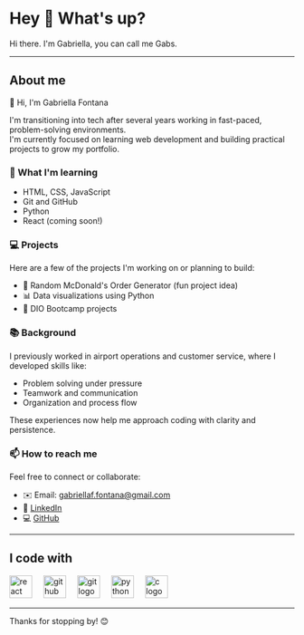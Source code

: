 <h1 align="left">Hey 👋 What's up?</h1>

<p align="left">Hi there. I'm Gabriella, you can call me Gabs.</p>

---

<h2 align="left">About me</h2>

👋 Hi, I'm Gabriella Fontana

I'm transitioning into tech after several years working in fast-paced, problem-solving environments.  
I'm currently focused on learning web development and building practical projects to grow my portfolio.

### 🌱 What I'm learning
- HTML, CSS, JavaScript  
- Git and GitHub  
- Python  
- React (coming soon!)

### 💻 Projects
Here are a few of the projects I'm working on or planning to build:
- 🚀 Random McDonald's Order Generator (fun project idea)
- 📊 Data visualizations using Python
- 📝 DIO Bootcamp projects

### 📚 Background
I previously worked in airport operations and customer service, where I developed skills like:
- Problem solving under pressure  
- Teamwork and communication  
- Organization and process flow  

These experiences now help me approach coding with clarity and persistence.

### 📫 How to reach me
Feel free to connect or collaborate:

- ✉️ Email: gabriellaf.fontana@gmail.com  
- 💼 [LinkedIn](https://www.linkedin.com/in/gabriella-fontana-a8403997/)  
- 💻 [GitHub](https://github.com/gabriellafontana)

---

<h2 align="left">I code with</h2>

<div align="left">
  <img src="https://cdn.jsdelivr.net/gh/devicons/devicon/icons/react/react-original.svg" height="40" alt="react logo" />
  <img width="12" />
  <img src="https://cdn.jsdelivr.net/gh/devicons/devicon/icons/github/github-original.svg" height="40" alt="github logo" />
  <img width="12" />
  <img src="https://cdn.jsdelivr.net/gh/devicons/devicon/icons/git/git-original.svg" height="40" alt="git logo" />
  <img width="12" />
  <img src="https://cdn.jsdelivr.net/gh/devicons/devicon/icons/python/python-original.svg" height="40" alt="python logo" />
  <img width="12" />
  <img src="https://cdn.jsdelivr.net/gh/devicons/devicon/icons/c/c-original.svg" height="40" alt="c logo" />
</div>

---

Thanks for stopping by! 😊
